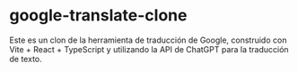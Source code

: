 # google-translate-clone
Este es un clon de la herramienta de traducción de Google, construido con Vite + React + TypeScript y utilizando la API de ChatGPT para la traducción de texto.
